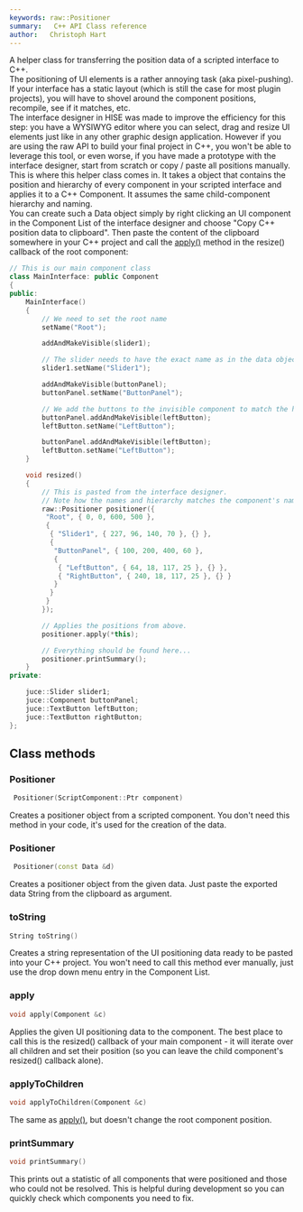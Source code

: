 ```yaml
---
keywords: raw::Positioner
summary:   C++ API Class reference
author:   Christoph Hart
---
```


A helper class for transferring the position data of a scripted interface to C++.  
The positioning of UI elements is a rather annoying task (aka pixel-pushing). If your interface has a static layout (which is still the case for most plugin projects), you will have to shovel around the component positions, recompile, see if it matches, etc.  
The interface designer in HISE was made to improve the efficiency for this step: you have a WYSIWYG editor where you can select, drag and resize UI elements just like in any other graphic design application. However if you are using the raw API to build your final project in C++, you won't be able to leverage this tool, or even worse, if you have made a prototype with the interface designer, start from scratch or copy / paste all positions manually.  
This is where this helper class comes in. It takes a object that contains the position and hierarchy of every component in your scripted interface and applies it to a C++ Component. It assumes the same child-component hierarchy and naming.  
You can create such a Data object simply by right clicking an UI component in the Component List of the interface designer and choose "Copy C++ position data to clipboard". Then paste the content of the clipboard somewhere in your C++ project and call the [apply()](/cpp_api/raw/classhise_1_1raw_1_1_positioner#apply) method in the resize() callback of the root component:  

```cpp
// This is our main component class
class MainInterface: public Component
{
public:
    MainInterface()
    {
        // We need to set the root name
        setName("Root");

        addAndMakeVisible(slider1);

        // The slider needs to have the exact name as in the data object.
        slider1.setName("Slider1");

        addAndMakeVisible(buttonPanel);
        buttonPanel.setName("ButtonPanel");

        // We add the buttons to the invisible component to match the hierarchy (see below).
        buttonPanel.addAndMakeVisible(leftButton);
        leftButton.setName("LeftButton");

        buttonPanel.addAndMakeVisible(leftButton);
        leftButton.setName("LeftButton");
    }

    void resized()
    {
        // This is pasted from the interface designer.
        // Note how the names and hierarchy matches the component's names and hierarchy.
        raw::Positioner positioner({
         "Root", { 0, 0, 600, 500 },
         {
          { "Slider1", { 227, 96, 140, 70 }, {} },
          {
           "ButtonPanel", { 100, 200, 400, 60 },
           {
            { "LeftButton", { 64, 18, 117, 25 }, {} },
            { "RightButton", { 240, 18, 117, 25 }, {} }
           }
          }
         }
        });

        // Applies the positions from above.
        positioner.apply(*this);

        // Everything should be found here...
        positioner.printSummary();
    }
private:

    juce::Slider slider1;
    juce::Component buttonPanel;
    juce::TextButton leftButton;
    juce::TextButton rightButton;
};
```

  

## Class methods

### Positioner

```cpp
 Positioner(ScriptComponent::Ptr component)
```

Creates a positioner object from a scripted component. You don't need this method in your code, it's used for the creation of the data.   

### Positioner

```cpp
 Positioner(const Data &d)
```

Creates a positioner object from the given data. Just paste the exported data String from the clipboard as argument.   

### toString

```cpp
String toString()
```

Creates a string representation of the UI positioning data ready to be pasted into your C++ project. You won't need to call this method ever manually, just use the drop down menu entry in the Component List.   

### apply

```cpp
void apply(Component &c)
```

Applies the given UI positioning data to the component. The best place to call this is the resized() callback of your main component - it will iterate over all children and set their position (so you can leave the child component's resized() callback alone).   

### applyToChildren

```cpp
void applyToChildren(Component &c)
```

The same as [apply()](/cpp_api/raw/classhise_1_1raw_1_1_positioner#apply), but doesn't change the root component position.   

### printSummary

```cpp
void printSummary()
```

This prints out a statistic of all components that were positioned and those who could not be resolved. This is helpful during development so you can quickly check which components you need to fix.   
